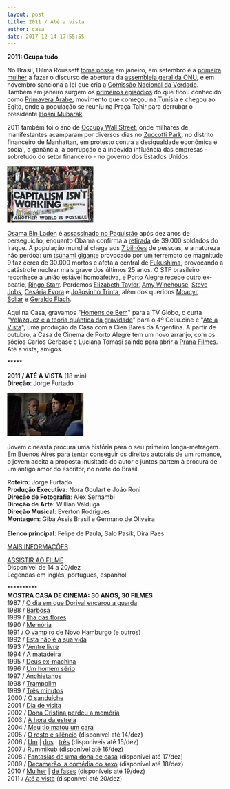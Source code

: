 ```yaml
---
layout: post
title: 2011 / Até a vista
author: casa
date: 2017-12-14 17:55:55
---
```

**2011: Ocupa tudo**

No Brasil, Dilma Rousseff [toma posse](https://pt.wikipedia.org/wiki/Posse_de_Dilma_Rousseff_em_2011) em janeiro, em setembro é a [primeira mulher](https://gadebate.un.org/en/66/brazil) a fazer o discurso de abertura da [assembleia geral da ONU](https://www.youtube.com/watch?v=fnDreVbha3Y), e em novembro sanciona a lei que cria a [Comissão Nacional da Verdade](http://cnv.memoriasreveladas.gov.br/). Também em janeiro surgem os [primeiros episódios](https://www.youtube.com/watch?v=QVCeCQnpHC0) do que ficou conhecido como [Primavera Árabe](https://en.wikipedia.org/wiki/Arab_Spring), movimento que começou na Tunísia e chegou ao Egito, onde a população se reuniu na Praça Tahir para derrubar o presidente [Hosni Mubarak](https://en.wikipedia.org/wiki/Hosni_Mubarak).

2011 também foi o ano de [Occupy Wall Street](https://www.youtube.com/watch?v=KFOWci6yrSs), onde milhares de manifestantes acamparam por diversos dias no [Zuccotti Park](https://en.wikipedia.org/wiki/Zuccotti_Park), no distrito financeiro de Manhattan, em protesto contra a desigualdade econômica e social, a ganância, a corrupção e a indevida influência das empresas - sobretudo do setor financeiro - no governo dos Estados Unidos.

![](/uploads/ocupa1.jpg)

[Osama Bin Laden](https://en.wikipedia.org/wiki/Osama_bin_Laden) é [assassinado no Paquistão](https://www.youtube.com/watch?v=THLcqxgka0k) após dez anos de perseguição, enquanto Obama confirma a [retirada](http://g1.globo.com/mundo/noticia/2011/12/ultimo-comboio-com-tropas-do-eua-deixa-o-iraque.html) de 39.000 soldados do Iraque. A população mundial chega aos [7 bilhões](https://www.youtube.com/watch?v=sc4HxPxNrZ0) de pessoas, e a natureza não perdoa: um [tsunami gigante](https://youtu.be/DKB-BMhbjew) provocado por um terremoto de magnitude 9 faz cerca de 30.000 mortos e afeta a central de [Fukushima](https://pt.wikipedia.org/wiki/Acidente_nuclear_de_Fukushima_I), provocando a catástrofe nuclear mais grave dos últimos 25 anos. O STF brasileiro reconhece a [união estável](https://www.jusbrasil.com.br/noticias/supremo-reconhece-uniao-homoafetiva-e-seus-efeitos/2674087) homoafetiva, e Porto Alegre recebe outro ex-beatle, [Ringo Starr](https://gauchazh.clicrbs.com.br/geral/noticia/2011/11/ringo-starr-desembarca-em-porto-alegre-para-primeiro-show-da-turne-brasileira-3557431.html). Perdemos [Elizabeth Taylor](https://en.wikipedia.org/wiki/Elizabeth_Taylor), [Amy Winehouse](https://en.wikipedia.org/wiki/Amy_Winehouse), [Steve Jobs](https://en.wikipedia.org/wiki/Steve_Jobs), [Cesária Évora](https://www.youtube.com/watch?v=gpclcT9ahxc) e [Joãosinho Trinta](https://www.youtube.com/watch?v=ykt0KMvgbDU), além dos queridos [Moacyr Scliar](http://www.moacyrscliar.com/) e [Geraldo Flach](https://www.casacinepoa.com.br/blog/2011-01-07-geraldo-flach/).

Aqui na Casa, gravamos "[Homens de Bem](https://www.casacinepoa.com.br/filmes/homens-de-bem/)" para a TV Globo, o curta "[Velázquez e a teoria quântica da gravidade](https://www.casacinepoa.com.br/filmes/vel%C3%A1zquez-e-a-teoria-qu%C3%A2ntica-da-gravidade/)" para o 4º Cel.u.cine e "[Até a Vista](https://www.casacinepoa.com.br/filmes/at%C3%A9-a-vista/)", uma produção da Casa com a Cien Bares da Argentina. A partir de outubro, a Casa de Cinema de Porto Alegre tem um novo arranjo, com os sócios Carlos Gerbase e Luciana Tomasi saindo para abrir a [Prana Filmes](http://www.pranafilmes.com.br/prana-filmes/). Até a vista, amigos.

\*\*\*\**

**2011 / ATÉ A VISTA** (18 min)\
**Direção**: Jorge Furtado

![](/uploads/ateav-im.jpg)

Jovem cineasta procura uma história para o seu primeiro longa-metragem. Em Buenos Aires para tentar conseguir os direitos autorais de um romance, o jovem aceita a proposta inusitada do autor e juntos partem à procura de um antigo amor do escritor, no norte do Brasil.

**Roteiro**: Jorge Furtado\
**Produção Executiva**: Nora Goulart e João Roni\
**Direção de Fotografia**: Alex Sernambi\
**Direção de Arte**: Willian Valduga\
**Direção Musical**: Everton Rodrigues\
**Montagem**: Giba Assis Brasil e Germano de Oliveira\
\
**Elenco principal**: Felipe de Paula, Salo Pasik, Dira Paes

[MAIS INFORMAÇÕES](https://www.casacinepoa.com.br/filmes/at%C3%A9-a-vista/)

[A﻿SSISTIR AO FILME](https://vimeo.com/243215363)\
Disponível de 14 a 20/dez\
Legendas em inglês, português, espanhol

\*\*\*\*\*\*\*\*\*\*\
**MOSTRA CASA DE CINEMA: 30 ANOS, 30 FILMES**\
1987 / [O dia em que Dorival encarou a guarda](https://www.casacinepoa.com.br/blog/2017-11-20-1986-87-o-dia-em-que-dorival-encarou-a-guarda/)\
1988 / [Barbosa](https://www.casacinepoa.com.br/blog/2017-11-21-1988-barbosa/)[](http://www.casacinepoa.com.br/o-blog/casa-30-anos/1988-barbosa)\
1989 / [Ilha das flores](https://www.casacinepoa.com.br/blog/2017-11-22-1989-ilha-das-flores/)\
1990 / [Memória](https://www.casacinepoa.com.br/blog/2017-11-23-1990-mem%C3%B3ria/)\
1991 / [O vampiro de Novo Hamburgo (e outros)](https://www.casacinepoa.com.br/blog/2017-11-24-1991-o-vampiro-de-novo-hamburgo-e-outros/)\
1992 / [Esta não é a sua vida](https://www.casacinepoa.com.br/blog/2017-11-25-1992-esta-n%C3%A3o-%C3%A9-a-sua-vida/)\
1993 / [Ventre livre](https://www.casacinepoa.com.br/blog/2017-11-26-1993-ventre-livre/)\
1994 / [A matadeira](https://www.casacinepoa.com.br/blog/2017-11-27-1994-a-matadeira/)\
1995 / [Deus ex-machina](https://www.casacinepoa.com.br/blog/2017-11-28-1995-deus-ex-machina/)\
1996 / [Um homem sério](https://www.casacinepoa.com.br/blog/2017-11-29-1996-um-homem-s%C3%A9rio/)\
1997 / [Anchietanos](https://www.casacinepoa.com.br/blog/2017-11-30-1997-anchietanos/)\
1998 / [Trampolim](https://www.casacinepoa.com.br/blog/2017-12-01-1998-trampolim/)\
1999 / [Três minutos](https://www.casacinepoa.com.br/blog/2017-12-02-1999-tr%C3%AAs-minutos/)\
2000 / [O sanduíche](https://www.casacinepoa.com.br/blog/2017-12-03-2000-o-sandu%C3%ADche/)\
2001 / [Dia de visita](https://www.casacinepoa.com.br/blog/2017-12-04-2001-dia-de-visita/)\
2002 / [Dona Cristina perdeu a memória](https://www.casacinepoa.com.br/blog/2017-12-05-2002-dona-cristina-perdeu-a-mem%C3%B3ria/)\
2003 / [A hora da estrela](https://www.casacinepoa.com.br/blog/2017-12-06-2003-a-hora-da-estrela/)\
2004 / [Meu tio matou um cara](https://www.casacinepoa.com.br/blog/2017-12-07-2004-meu-tio-matou-um-cara/)\
2005 / [O resto é silêncio](https://vimeo.com/239639386) (disponível até 14/dez)\
2006 / [Um](https://vimeo.com/242292428) | [dos](https://vimeo.com/242294379) | [três](https://vimeo.com/242296023) (disponíveis até 15/dez)\
2007 / [Rummikub](https://vimeo.com/240533542) (disponível até 16/dez)\
2008 / [Fantasias de uma dona de casa](https://vimeo.com/240855811) (disponível até 17/dez)\
2009 / [Decamerão, a comédia do sexo](https://vimeo.com/242297960) (disponível até 18/dez)\
2010 / [Mulher](https://vimeo.com/243208959) | [de fases](https://vimeo.com/244361035) (disponíveis até 19/dez)\
2011 / [Até a vista](https://vimeo.com/243215363) (disponível até 20/dez)
